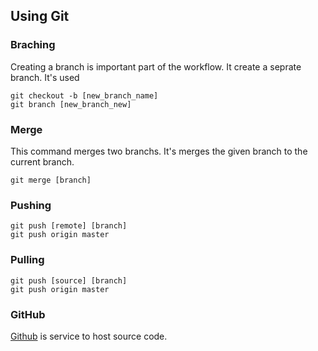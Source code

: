 ## Using Git

### Braching
Creating a branch is important part of the workflow. It create a seprate branch. It's used 

	git checkout -b [new_branch_name]
	git branch [new_branch_new]

### Merge
This command merges two branchs. It's merges the given branch to the current branch.

	git merge [branch]

### Pushing 

	git push [remote] [branch]
	git push origin master
	
### Pulling

	git push [source] [branch]
	git push origin master

### GitHub
[Github](https://github.com) is service to host source code.  